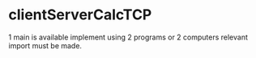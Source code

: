 # clientServerCalcTCP
1 main is available
implement using 2 programs or 2 computers
relevant import must be made.

